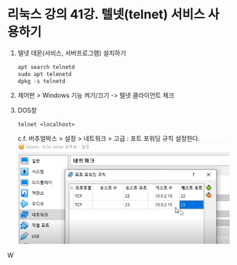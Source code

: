 # 리눅스 강의 41강. 텔넷(telnet) 서비스 사용하기

1. 텔넷 데몬(서비스, 서버프로그램) 설치하기

   ```
   apt search telnetd
   sudo apt telenetd
   dpkg -s telnetd
   ```

2. 제어판 > Windows 기능 켜기/끄기 -> 텔넷 클라이언트 체크

3. DOS창 

   ```
   telnet <localhost>
   ```
   
   c.f. 버추얼박스 > 설정 > 네트워크 > 고급 : 포트 포워딩 규칙 설정한다. 
   ![image-20210621225754337](41~44.assets/image-20210621225754337.png)

W



